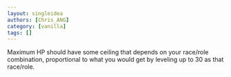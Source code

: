 ```yaml
---
layout: singleidea
authors: [Chris_ANG]
category: [vanilla]
tags: []
---
```

Maximum HP should have some ceiling that depends on your race/role combination, proportional to what you would get by leveling up to 30 as that race/role.
